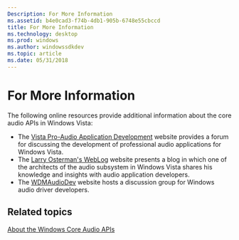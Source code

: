 ```yaml
---
Description: For More Information
ms.assetid: b4e0cad3-f74b-4db1-905b-6748e55cbccd
title: For More Information
ms.technology: desktop
ms.prod: windows
ms.author: windowssdkdev
ms.topic: article
ms.date: 05/31/2018
---
```


# For More Information

The following online resources provide additional information about the core audio APIs in Windows Vista:

-   The [Vista Pro-Audio Application Development](http://go.microsoft.com/fwlink/p/?linkid=96533) website provides a forum for discussing the development of professional audio applications for Windows Vista.
-   The [Larry Osterman's WebLog](http://go.microsoft.com/fwlink/p/?linkid=96299) website presents a blog in which one of the architects of the audio subsystem in Windows Vista shares his knowledge and insights with audio application developers.
-   The [WDMAudioDev](http://go.microsoft.com/fwlink/p/?linkid=96300) website hosts a discussion group for Windows audio driver developers.

## Related topics

<dl> <dt>

[About the Windows Core Audio APIs](about-the-windows-core-audio-apis.md)
</dt> </dl>

 

 



